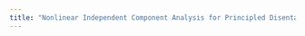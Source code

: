 ```yaml
---
title: "Nonlinear Independent Component Analysis for Principled Disentanglement in Unsupervised Deep Learning."
---
```

